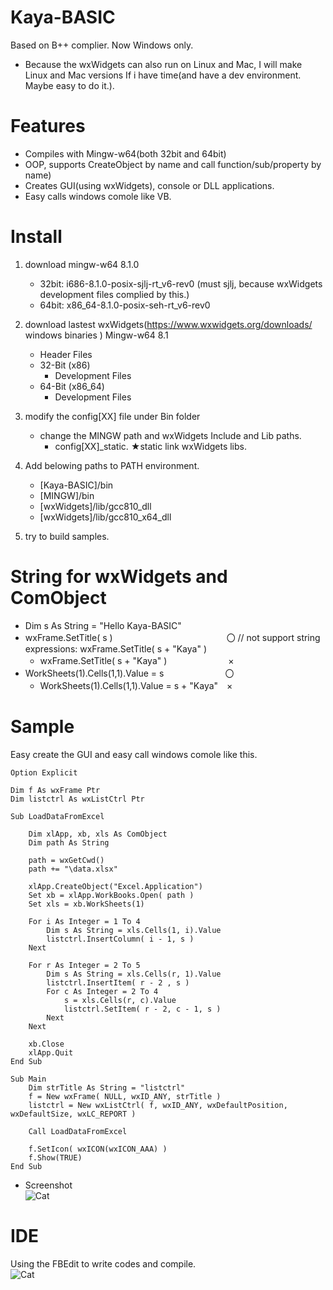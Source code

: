 # Kaya-BASIC
Based on B++ complier. Now Windows only.
- Because the wxWidgets can also run on Linux and Mac, I will make Linux and Mac versions If i have time(and have a dev environment. Maybe easy to do it.).
  

# Features
 - Compiles with Mingw-w64(both 32bit and 64bit)
 - OOP, supports CreateObject by name and call function/sub/property by name)
 - Creates GUI(using wxWidgets), console or DLL applications.
 - Easy calls windows comole like VB.
 
# Install
 1. download mingw-w64 8.1.0
    - 32bit: i686-8.1.0-posix-sjlj-rt_v6-rev0  (must sjlj, because wxWidgets development files complied by this.)
    - 64bit: x86_64-8.1.0-posix-seh-rt_v6-rev0 
 2. download lastest wxWidgets(https://www.wxwidgets.org/downloads/  windows binaries ) Mingw-w64 8.1
     -  Header Files
     - 32-Bit (x86)
         - Development Files
     - 64-Bit (x86_64)
         - Development Files
  3. modify the config[XX] file under Bin folder
     - change the MINGW path and wxWidgets Include and Lib paths.
        - config[XX]_static. ★static link wxWidgets libs.
  4. Add belowing paths to PATH environment.
     - [Kaya-BASIC]/bin
     - [MINGW]/bin 
     - [wxWidgets]/lib/gcc810_dll
     - [wxWidgets]/lib/gcc810_x64_dll 
  
  5. try to build samples.

# String for wxWidgets and ComObject
  - Dim s As String = "Hello Kaya-BASIC"
  - wxFrame.SetTitle( s )　　　　　　　　　　　　　〇 // not support string expressions: wxFrame.SetTitle( s + "Kaya" )
     - wxFrame.SetTitle( s + "Kaya" )　　　　　　　×
  - WorkSheets(1).Cells(1,1).Value = s　　　　　　　〇
     - WorkSheets(1).Cells(1,1).Value = s + "Kaya"　×

# Sample 
 Easy create the GUI and easy call windows comole like this.
```
Option Explicit

Dim f As wxFrame Ptr
Dim listctrl As wxListCtrl Ptr

Sub LoadDataFromExcel
	
	Dim xlApp, xb, xls As ComObject
	Dim path As String
	
	path = wxGetCwd()
	path += "\data.xlsx"
	
	xlApp.CreateObject("Excel.Application")
	Set xb = xlApp.WorkBooks.Open( path )
	Set xls = xb.WorkSheets(1)
	
	For i As Integer = 1 To 4
		Dim s As String = xls.Cells(1, i).Value
		listctrl.InsertColumn( i - 1, s )
	Next
	
	For r As Integer = 2 To 5
		Dim s As String = xls.Cells(r, 1).Value
		listctrl.InsertItem( r - 2 , s )
		For c As Integer = 2 To 4
			s = xls.Cells(r, c).Value
			listctrl.SetItem( r - 2, c - 1, s )
		Next
	Next
	
	xb.Close
	xlApp.Quit
End Sub

Sub Main
	Dim strTitle As String = "listctrl"
	f = New wxFrame( NULL, wxID_ANY, strTitle )
	listctrl = New wxListCtrl( f, wxID_ANY, wxDefaultPosition, wxDefaultSize, wxLC_REPORT )
	
	Call LoadDataFromExcel
	
	f.SetIcon( wxICON(wxICON_AAA) )
	f.Show(TRUE)
End Sub
```
 - Screenshot<br>
 ![Cat](https://github.com/kankouhin/Kaya-BASIC/blob/master/samples/wxGUI/gui%26comole/screenshot.png)
 
# IDE
 Using the FBEdit to write codes and compile.<br>
 ![Cat](https://github.com/kankouhin/Kaya-BASIC/blob/master/FBEdit-For-KayaBASIC/FBEdit.png)
